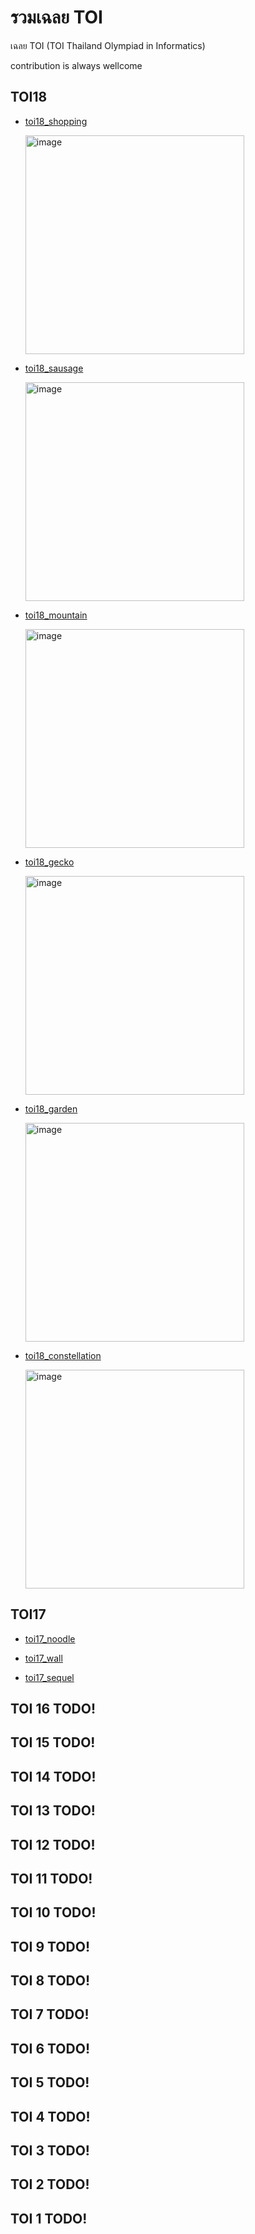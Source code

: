 # รวมเฉลย TOI

เฉลย TOI (TOI Thailand Olympiad in Informatics)

contribution is always wellcome

## TOI18

- [toi18_shopping](./toi18/toi18_shopping)

  <img width="350" alt="image" src="https://github.com/krist7599555/toi/assets/19445033/cab4ce7c-5d38-4118-9553-ee980695a05c">

- [toi18_sausage](./toi18/toi18_sausage)

  <img width="350" alt="image" src="https://github.com/krist7599555/toi/assets/19445033/cee65a0e-a8c1-4cfd-b4aa-e677ef607043">

- [toi18_mountain](./toi18/toi18_mountain)

  <img width="350" alt="image" src="https://github.com/krist7599555/toi/assets/19445033/2caed7c8-5601-4969-9dea-a54da40ceb11">

- [toi18_gecko](./toi18/toi18_gecko)

  <img width="350" alt="image" src="https://github.com/krist7599555/toi/assets/19445033/38b4d87c-0304-4d26-90a0-9ddb8706e481">

- [toi18_garden](./toi18/toi18_garden)

  <img width="350" alt="image" src="https://github.com/krist7599555/toi/assets/19445033/f49b28cb-9821-4501-a709-921476f11828">

- [toi18_constellation](./toi18/toi18_constellation)

  <img width="350" alt="image" src="https://github.com/krist7599555/toi/assets/19445033/bc0f9415-1d77-493e-835c-7a4dd7f37add">

## TOI17

- [toi17_noodle](./toi17/toi17_noodle)

- [toi17_wall](./toi17/toi17_wall)

- [toi17_sequel](./toi17/toi17_sequel)

## TOI 16 TODO!

## TOI 15 TODO!

## TOI 14 TODO!

## TOI 13 TODO!

## TOI 12 TODO!

## TOI 11 TODO!

## TOI 10 TODO!

## TOI 9 TODO!

## TOI 8 TODO!

## TOI 7 TODO!

## TOI 6 TODO!

## TOI 5 TODO!

## TOI 4 TODO!

## TOI 3 TODO!

## TOI 2 TODO!

## TOI 1 TODO!
